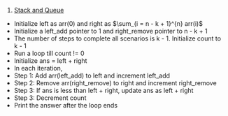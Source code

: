 1. [Stack and Queue](https://www.hackerearth.com/practice/data-structures/stacks/basics-of-stacks/practice-problems/algorithm/staque-1-e790a29f/)

* Initialize left as arr(0) and right as $\sum_{i = n - k + 1}^{n} arr(i)$
* Initialize a left_add pointer to 1 and right_remove pointer to n - k + 1
* The number of steps to complete all scenarios is k - 1. Initialize count to k - 1
* Run a loop till count != 0
* Initialize ans = left + right
* In each iteration,
* Step 1: Add arr(left_add) to left and increment left_add
* Step 2: Remove arr(right_remove) to right and increment right_remove
* Step 3: If ans is less than left + right, update ans as left + right
* Step 3: Decrement count
* Print the answer after the loop ends
